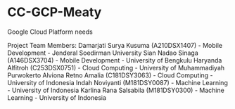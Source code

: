 # CC-GCP-Meaty
Google Cloud Platform needs 

Project Team Members:
  Damarjati Surya Kusuma (A210DSX1407) - Mobile Development - Jenderal Soedirman University
  Sian Nadao Sinaga (A146DSX3704) - Mobile Development - University of Bengkulu
  Haryanda Alfitroh (C253DSX0751) - Cloud Computing - University of Muhammadiyah Purwokerto
  Alviona Retno Amalia (C181DSY3063) - Cloud Computing - University of Indonesia
  Indah Noviyanti (M181DSY0087) - Machine Learning - University of Indonesia
  Karlina Rana Salsabila (M181DSY0300) - Machine Learning - University of Indonesia
